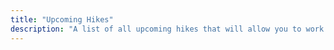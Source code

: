 ```yaml
---
title: "Upcoming Hikes"
description: "A list of all upcoming hikes that will allow you to work towards a patch"
---
```

